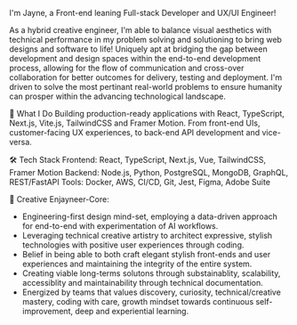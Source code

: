 
I'm Jayne, a Front-end leaning Full-stack Developer and UX/UI Engineer!

As a hybrid creative engineer, I'm able to balance visual aesthetics with technical performance in my problem solving and solutioning to bring web designs and software to life!
Uniquely apt at bridging the gap between development and design spaces within the end-to-end development process, allowing for the flow of communication and cross-over collaboration for better outcomes for delivery, testing and deployment. 
I'm driven to solve the most pertinant real-world problems to ensure humanity can prosper within the advancing technological landscape. 

🚀 What I Do
Building production-ready applications with React, TypeScript, Next.js, Vite.js, TailwindCSS and Framer Motion. From front-end UIs, customer-facing UX experiences, to back-end API development and vice-versa.

🛠️ Tech Stack
Frontend: React, TypeScript, Next.js, Vue, TailwindCSS, Framer Motion
Backend: Node.js, Python, PostgreSQL, MongoDB, GraphQL, REST/FastAPI
Tools: Docker, AWS, CI/CD, Git, Jest, Figma, Adobe Suite

🫶 Creative Enjayneer-Core:
- Engineering-first design mind-set, employing a data-driven approach for end-to-end with experimentation of AI workflows.
- Leveraging technical creative artistry to architect expressive, stylish technologies with positive user experiences through coding.
- Belief in being able to both craft elegant stylish front-ends and user experiences and maintaining the integrity of the entire system.
- Creating viable long-terms solutons through substainablity, scalability, accessiblity and maintainability through technical documentation. 
- Energized by teams that values discovery, curiosity, technical/creative mastery, coding with care, growth mindset towards continuous self-improvement, deep and experiential learning.
